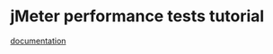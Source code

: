 jMeter performance tests tutorial
================

[documentation](http://hxtpoe.github.io/performanceTests/)
